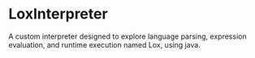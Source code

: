 # LoxInterpreter
A custom interpreter designed to explore language parsing, expression evaluation, and runtime execution named Lox, using java.

